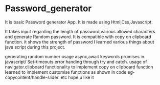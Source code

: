 # Password_generator
It is basic Password generator App. It is made using Html,Css,Javascript.

It takes input regarding the length of password,various allowed characters and generate Random password.
It is compatible with copy on clipboard function.
it shows the strength of password
I learned various things about java script during this project.

generating random number
usage async,await keywords
promises in javascript/ Set-timeouts
error handing through try and catch.
usage of navigator.clipboard functionality to implement copy on clipboard function
learned to implement customise functions as shown in code eg-copycontent/handle-slider. etc
hope u like it
